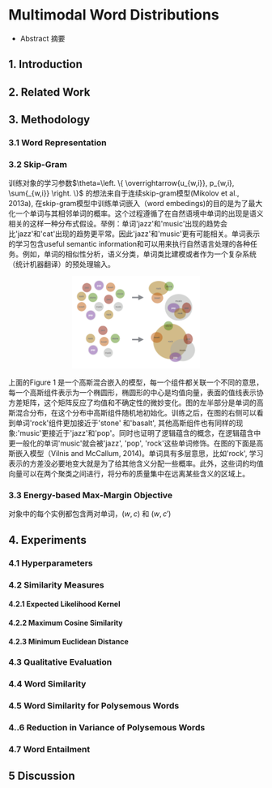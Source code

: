 
# Multimodal Word Distributions

* Abstract 摘要

## 1. Introduction
 

## 2. Related Work

## 3. Methodology

### 3.1 Word Representation

### 3.2 Skip-Gram
训练对象的学习参数$\theta=\left. \{ \overrightarrow{u_{w,i}}, p_{w,i}, \sum{_{w,i}} \right. \}$ 的想法来自于连续skip-gram模型(Mikolov et al., 2013a), 在skip-gram模型中训练单词嵌入（word embedings)的目的是为了最大化一个单词与其相邻单词的概率。这个过程遵循了在自然语境中单词的出现是语义相关的这样一种分布式假设。举例：单词'jazz'和'music'出现的趋势会比'jazz'和'cat'出现的趋势更平常。因此'jazz'和'music'更有可能相关。单词表示的学习包含useful semantic information和可以用来执行自然语言处理的各种任务。例如，单词的相似性分析，语义分类，单词类比建模或者作为一个复杂系统（统计机器翻译）的预处理输入。

<div align="center">
<img src="images/figure.png" height="50%" width="50%">
</div>


上面的Figure 1 是一个高斯混合嵌入的模型，每一个组件都关联一个不同的意思，每一个高斯组件表示为一个椭圆形，椭圆形的中心是均值向量，表面的值线表示协方差矩阵，这个矩阵反应了均值和不确定性的微妙变化。图的左半部分是单词的高斯混合分布，在这个分布中高斯组件随机地初始化。训练之后，在图的右侧可以看到单词'rock'组件更加接近于'stone' 和'basalt', 其他高斯组件也有同样的现象:'music'更接近于'jazz'和'pop'。同时也证明了逻辑蕴含的概念，在逻辑蕴含中更一般化的单词'music'就会被'jazz', 'pop', 'rock'这些单词修饰。在图的下面是高斯嵌入模型（Vilnis and McCallum, 2014)。单词具有多层意思，比如'rock', 学习表示的方差没必要地变大就是为了给其他含义分配一些概率。此外，这些词的均值向量可以在两个聚类之间进行，将分布的质量集中在远离某些含义的区域上。

### 3.3 Energy-based Max-Margin Objective
对象中的每个实例都包含两对单词，$\left ( w, c \right )$ 和 $\left (w, {c}' \right )$

## 4. Experiments

### 4.1 Hyperparameters

### 4.2 Similarity Measures

#### 4.2.1 Expected Likelihood Kernel

#### 4.2.2 Maximum Cosine Similarity

#### 4.2.3 Minimum Euclidean Distance

### 4.3 Qualitative Evaluation

### 4.4 Word Similarity

### 4.5 Word Similarity for Polysemous Words

### 4..6 Reduction in Variance of Polysemous Words

### 4.7 Word Entailment
 

## 5 Discussion

